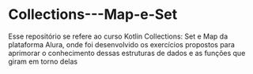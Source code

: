 # Collections---Map-e-Set
 Esse repositório se refere ao curso Kotlin Collections: Set e Map da plataforma Alura, onde foi desenvolvido os exercícios propostos para aprimorar o conhecimento dessas estruturas de dados e as funções que giram em torno delas
